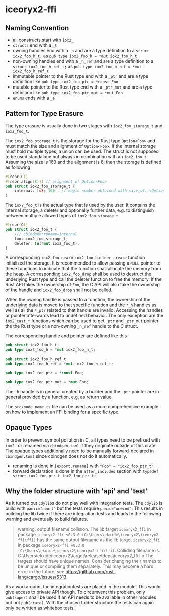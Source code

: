 # iceoryx2-ffi

## Naming Convention

* all constructs start with `iox2_`
* `structs` end with a `_t`
* owning handles end with a `_h` and are a type definition to a
  `struct iox2_foo_h_t;` as `pub type iox2_foo_h = *mut iox2_foo_h_t`
* non-owning handles end with a `_h_ref` and are a type definition to a
  `struct iox2_foo_h_ref_t;` as
  `pub type iox2_foo_h_ref = *mut iox2_foo_h_ref_t`
* immutable pointer to the Rust type end with a `_ptr` and are a type definition
  like `pub type iox2_foo_ptr = *const Foo`
* mutable pointer to the Rust type end with a `_ptr_mut` and are a type
  definition like `pub type iox2_foo_ptr_mut = *mut Foo`
* `enums` ends with a `_e`

## Pattern for Type Erasure

The type erasure is usually done in two stages with `iox2_foo_storage_t` and
`iox2_foo_t`.

The `iox2_foo_storage_t` is the storage for the Rust type `Option<Foo>` and must
match the size and alignment of `Option<Foo>`. If the internal storage must hold
multiple types, a union can be used. The struct is not supposed to be used
standalone but always in combination with an `iox2_foo_t`. Assuming the size is
160 and the alignment is 8, then the storage is defined as following

```rs
#[repr(C)]
#[repr(align(8))] // alignment of Option<Foo>
pub struct iox2_foo_storage_t {
    internal: [u8; 160], // magic number obtained with size_of::<Option<Foo>>()
}
```

The `iox2_foo_t` is the actual type that is used by the user. It contains the
internal storage, a deleter and optionally further data, e.g. to distinguish
between multiple allowed types of `iox2_foo_storage_t`.

```rs
#[repr(C)]
pub struct iox2_foo_t {
    /// cbindgen:rename=internal
    foo: iox2_foo_storage_t,
    deleter: fn(*mut iox2_foo_t),
}
```

A corresponding `iox2_foo_new` or `iox2_foo_builder_create` function initialized
the storage. It is recommended to allow passing a `NULL` pointer to these
functions to indicate that the function shall allocate the memory from the heap.
A corresponding `iox2_foo_drop` shall be used to destruct the underlying Rust
type and call the deleter function to free the memory. If the Rust API takes the
ownership of `Foo`, the C API will also take the ownership of the handle and
`iox2_foo_drop` shall not be called.

When the owning handle is passed to a function, the ownership of the underlying
data is moved to that specific function and the `*_h` handles as well as all the
`*_ptr` related to that handle are invalid. Accessing the handles or pointer
afterwards lead to undefined behavior. The only exception are the `iox2_cast_*`
functions which can be used to get `_ptr` and `_ptr_mut` pointer the the Rust
type or a non-owning `_h_ref` handle to the C struct.

The corresponding handle and pointer are defined like this

```rs
pub struct iox2_foo_h_t;
pub type iox2_foo_h = *mut iox2_foo_h_t;

pub struct iox2_foo_h_ref_t;
pub type iox2_foo_h_ref = *mut iox2_foo_h_ref_t;

pub type iox2_foo_ptr = *const Foo;

pub type iox2_foo_ptr_mut = *mut Foo;
```

The `_h` handle is in general created by a builder and the `_ptr` pointer are in
general provided by a function, e.g. as return value.

The `src/node_name.rs` file can be used as a more comprehensive example on how
to implement an FFI binding for a specific type.

## Opaque Types

In order to prevent symbol pollution in C, all types need to be prefixed with
`iox2_` or renamed via `cbindgen.toml` if they originate outside of this crate.
The opaque types additionally need to be manually forward-declared in
`cbindgen.toml` since cbindgen does not do it automatically.

* renaming is done in `[export.rename]` with `"Foo" = "iox2_foo_ptr_t"`
* forward declaration is done in the `after_includes` section with
  `typedef struct iox2_foo_ptr_t iox2_foo_ptr_t;`

## Why the folder structure with 'api' and 'test'

As it turned out `cdylib`s do not play well with integration tests. The `cdylib`
is build with `panic="abort"` but the tests require `panic="unwind"`. This
results in building the lib twice if there are integration tests and leads to
the following warning and eventually to build failures.

<!-- markdownlint-disable -->

> warning: output filename collision.
> The lib target `iceoryx2_ffi` in package `iceoryx2-ffi v0.3.0 (C:\Users\ekxide\iceoryx2\iceoryx2-ffi\ffi)`
> has the same output filename as the lib target `iceoryx2_ffi` in package
> `iceoryx2-ffi v0.3.0 (C:\Users\ekxide\iceoryx2\iceoryx2-ffi\ffi)`.
> Colliding filename is: C:\Users\ekxide\iceoryx2\target\release\deps\iceoryx2_ffi.lib
> The targets should have unique names.
> Consider changing their names to be unique or compiling them separately.
> This may become a hard error in the future; see <https://github.com/rust-lang/cargo/issues/6313>.

<!-- markdownlint-enable -->

As a workaround, the integrationtests are placed in the module. This would give
access to private API though. To circumvent this problem, only `pub(super)`
shall be used if an API needs to be available in other modules but not
`pub(crate)`. With the chosen folder structure the tests can again only be
written as whitebox tests.
